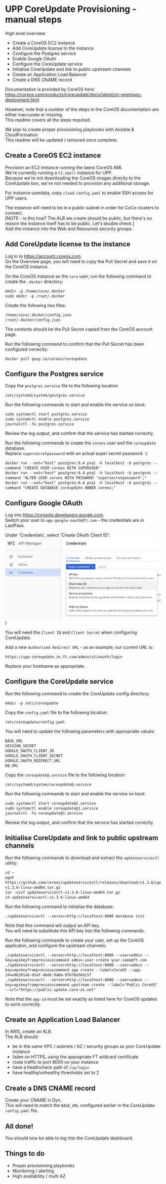 # UPP CoreUpdate Provisioning - manual steps

High level overview:

 * Create a CoreOS EC2 instance
 * Add CoreUpdate license to the instance
 * Configure the Postgres service
 * Enable Google OAuth
 * Configure the CoreUpdate service
 * Initialise CoreUpdate and link to public upstream channels
 * Create an Application Load Balancer
 * Create a DNS CNAME record

Documentation is provided by CoreOS here:  
https://coreos.com/products/coreupdate/docs/latest/on-premises-deployment.html

However, note that a number of the steps in the CoreOS documentation are either inaccurate or missing.  
This readme covers all the steps required.

We plan to create proper provisioning playbooks with Ansible & CloudFormation.  
This readme will be updated / removed once complete.

## Create a CoreOS EC2 instance

Provision an EC2 instance running the latest CoreOS AMI.  
We're currently running a `t2.small` instance for UPP.  
Because we're not downloading the CoreOS images directly to the CoreUpdate box, we've not needed to provision any additional storage.

For instance userdata, copy `cloud-config.yaml` to enable SSH access for UPP users.

The instance will need to be in a public subnet in order for CoCo clusters to connect.  
[NOTE - is this true? The ALB we create should be public, but there's no reason the instance itself has to be public. Let's double check.]  
Add the instance into the Web and Resources security groups.

## Add CoreUpdate license to the instance

Log in to https://account.coreos.com.  
On the Overview page, you will need to copy the Pull Secret and save it on the CoreOS instance.

On the CoreOS instance as the `core` user, run the following command to create the `.docker` directory:
```
mkdir -p /home/core/.docker
sudo mkdir -p /root/.docker
```

Create the following two files:
```
/home/core/.docker/config.json
/root/.docker/config.json
```

The contents should be the Pull Secret copied from the CoreOS account page.

Run the following command to confirm that the Pull Secret has been configured correctly:
```
docker pull quay.io/coreos/coreupdate
```

## Configure the Postgres service

Copy the `postgres.service` file to the following location:
```
/etc/systemd/system/postgres.service
```

Run the following commands to start and enable the service on boot:
```
sudo systemctl start postgres.service 
sudo systemctl enable postgres.service
journalctl -fu postgres.service
```

Review the log output, and confirm that the service has started correctly.

Run the following commands to create the `coreos` user and the `coreupdate` database.  
Replace `supersecretpassword` with an actual super secret password. :)
```
docker run --net="host" postgres:9.4 psql -h localhost -U postgres --command "CREATE USER coreos WITH SUPERUSER"
docker run --net="host" postgres:9.4 psql -h localhost -U postgres --command "ALTER USER coreos WITH PASSWORD 'supersecretpassword';"
docker run --net="host" postgres:9.4 psql -h localhost -U postgres --command "CREATE DATABASE coreupdate OWNER coreos;"
```

## Configure Google OAuth

Log into https://console.developers.google.com.  
Switch your user to `upp-google-oauth@ft.com` - the credentials are in LastPass.

Under 'Credentials', select 'Create OAuth Client ID':  
![google-oauth](/upp-coreupdate-provisioner/images/google-oauth.png?raw=true "Google OAuth"))

You will need the `Client ID` and `Client Secret` when configuring CoreUpdate.

Add a new `Authorised Redirect URL` - as an example, our current URL is:
```
https://upp-coreupdate.in.ft.com/admin/v1/oauth/login
```

Replace your hostname as appropriate.

## Configure the CoreUpdate service

Run the following command to create the CoreUpdate config directory:
```
mkdir -p /etc/coreupdate
```

Copy the `config.yaml` file to the following location:
```
/etc/coreupdate/config.yaml
```

You will need to update the following parameters with appropriate values:
```
BASE_URL
SESSION_SECRET
GOOGLE_OAUTH_CLIENT_ID
GOOGLE_OAUTH_CLIENT_SECRET
GOOGLE_OAUTH_REDIRECT_URL
DB_URL
```

Copy the `coreupdate@.service` file to the following location:
```
/etc/systemd/system/coreupdate@.service
```

Run the following commands to start and enable the service on boot:
```
sudo systemctl start coreupdate@1.service
sudo systemctl enable coreupdate@1.service
journalctl -fu coreupdate@1.service
```

Review the log output, and confirm that the service has started correctly.

## Initialise CoreUpdate and link to public upstream channels

Run the following commands to download and extract the `updateservicectl` utility:
```
cd ~
wget https://github.com/coreos/updateservicectl/releases/download/v1.3.6/updateservicectl-v1.3.6-linux-amd64.tar.gz
tar -xzvf updateservicectl-v1.3.6-linux-amd64.tar.gz
cd updateservicectl-v1.3.6-linux-amd64
```

Run the following command to initialise the database:
```
./updateservicectl --server=http://localhost:8000 database init
```

Note that this command will output an API key.  
You will need to substitute this API key into the following commands. 

Run the following commands to create your user, set up the CoreOS applicaton, and configure the upstream channels:
```
./updateservicectl --server=http://localhost:8000 --user=admin --key=apikeyfrompreviouscommand admin-user create your.name@ft.com
./updateservicectl --server=http://localhost:8000 --user=admin --key=apikeyfrompreviouscommand app create --label=CoreOS --app-id=e96281a6-d1af-4bde-9a0a-97b76e56dc57
./updateservicectl --server=http://localhost:8000 --user=admin --key=apikeyfrompreviouscommand upstream create --label="Public CoreOS" --url="https://public.update.core-os.net"
```

Note that the `app-id` must be set exactly as listed here for CoreOS updates to work correctly.

## Create an Application Load Balancer

In AWS, create an ALB.  
The ALB should:
- be in the same VPC / subnets / AZ / security groups as your CoreUpdate instance
- listen on HTTPS, using the appropriate FT wildcard certificate
- route traffic to port 8000 on your instance
- have a healthcheck path of `/cp/login`
- have healthy/unhealthy thresholds set to 2

## Create a DNS CNAME record

Create your CNAME in Dyn.  
This will need to match the `BASE_URL` configured earlier in the CoreUpdate `config.yaml` file.

## All done!

You should now be able to log into the CoreUpdate dashboard.

## Things to do

- Proper provisioning playbooks
- Monitoring / alerting
- High availability / multi AZ
